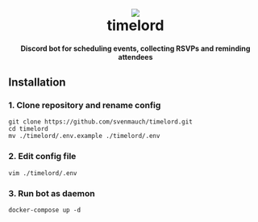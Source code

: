 <h1 align="center">
<br>
<img src="https://mauch.me/img/timelord.png">
<br>
timelord
<br>
</h1>
<h4 align="center">Discord bot for scheduling events, collecting RSVPs and reminding attendees
</h4>


## Installation

### 1. Clone repository and rename config

```
git clone https://github.com/svenmauch/timelord.git
cd timelord
mv ./timelord/.env.example ./timelord/.env
```

### 2. Edit config file

```
vim ./timelord/.env
```

### 3. Run bot as daemon

```
docker-compose up -d
```
